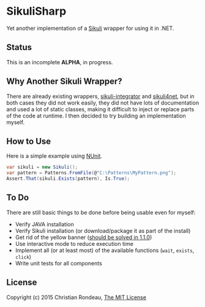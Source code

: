 # SikuliSharp

Yet another implementation of a [Sikuli](http://www.sikulix.com/) wrapper for using it in .NET.

## Status

This is an incomplete **ALPHA**, in progress.

## Why Another Sikuli Wrapper?

There are already existing wrappers, [sikuli-integrator](https://code.google.com/p/sikuli-integrator/) and [sikuli4net](http://sourceforge.net/projects/sikuli4net/), but in both cases they did not work easily, they did not have lots of documentation and used a lot of static classes, making it difficult to inject or replace parts of the code at runtime. I then decided to try building an implementation myself.

## How to Use

Here is a simple example using [NUnit](http://www.nunit.org/). 

```c#
var sikuli = new Sikuli();
var pattern = Patterns.FromFile(@"C:\Patterns\MyPattern.png"); 
Assert.That(sikuli.Exists(pattern), Is.True);
```

## To Do

There are still basic things to be done before being usable even for myself:

* Verify JAVA installation
* Verify Sikuli installation (or download/package it as part of the install)
* Get rid of the yellow banner ([should be solved in 1.1.0](https://bugs.launchpad.net/sikuli/+bug/1221062))
* Use interactive mode to reduce execution time
* Implement all (or at least most) of the available functions (`wait`, `exists`, `click`)
* Write unit tests for all components

## License

Copyright (c) 2015 Christian Rondeau, [The MIT License](LICENSE.md)
